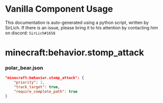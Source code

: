 # Vanilla Component Usage
This documentation is auto-generated using a python script, written by SirLich. If there is an issue, please bring it to his attention by contacting him on discord: `SirLich#1658`

# minecraft:behavior.stomp_attack
### polar_bear.json
```JSON
"minecraft:behavior.stomp_attack": {
    "priority": 1,
    "track_target": true,
    "require_complete_path": true
}
```


